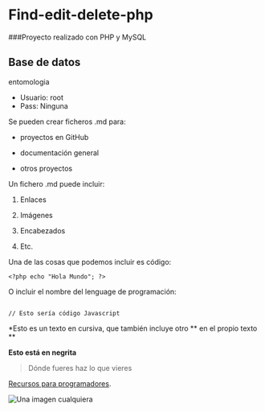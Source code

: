 Find-edit-delete-php
==========

###Proyecto realizado con PHP y MySQL

Base de datos
--------------------
entomologia
* Usuario: root
* Pass: Ninguna

Se pueden crear ficheros .md para:

* proyectos en GitHub

* documentación general

* otros proyectos



Un fichero .md puede incluir:

1. Enlaces

2. Imágenes

3. Encabezados

4. Etc.



Una de las cosas que podemos incluir es código:

`<?php echo "Hola Mundo"; ?>`

O incluir el nombre del lenguage de programación:

```[javascript]

// Esto sería código Javascript

```



*Esto es un texto en cursiva, que también incluye otro ** en el propio texto **



**Esto está en negrita**



>Dónde fueres haz lo que vieres



[Recursos para programadores](http://www.eldesvandejose.com "Recursos para programadores").



![Una imagen cualquiera](http://dummyimage.com/150 "De 150 x 150 píxeles")
